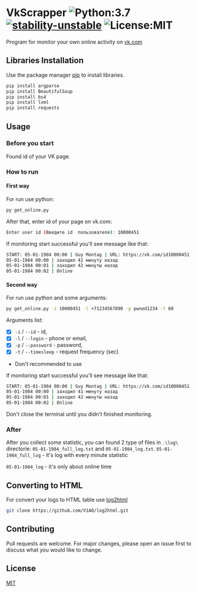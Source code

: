# VkScrapper ![Python:3.7](https://img.shields.io/badge/Python-3.7-yellow) [![stability-unstable](https://img.shields.io/badge/stability-unstable-yellow.svg)](https://github.com/emersion/stability-badges#unstable) ![License:MIT](https://img.shields.io/github/license/V1A0/VkScrapper)
 
 Program for monitor your own online activity on [vk.com](https://vk.com/)

## Libraries Installation

Use the package manager [pip](https://pip.pypa.io/en/stable/) to install libraries.

```python
pip install argparse
pip install BeautifulSoup
pip install bs4
pip install lxml
pip install requests
```

## Usage

### Before you start
Found id of your VK page.

### How to run
#### First way
For run use python:
```bash
py get_online.py
```
After that, enter id of your page on vk.com:
```bash
Enter user id (Введите id  пользователя): 10000451
```
If monitoring start successful you'll see message like that:
```bash
START: 05-01-1984 00:00 | Guy Montag | URL: https://vk.com/id10000451
05-01-1984 00:00 | заходил 41 минуту назад
05-01-1984 00:01 | заходил 42 минуты назад
05-01-1984 00:02 | Online
```
#### Second way
For run use python and some arguments:
```bash
py get_online.py -i 10000451 -l +71234567890 -p pwned1234 -t 60
```
Arguments list:
- [x] `-i` / `--id` - id,
- [x] `-l` / `--login` - phone or email,
- [x] `-p` / `--password` - password,
- [x] `-t` / `--timesleep` - request frequency (sec)
 - Don't recommended to use

If monitoring start successful you'll see message like that:
```bash
START: 05-01-1984 00:00 | Guy Montag | URL: https://vk.com/id10000451
05-01-1984 00:00 | заходил 41 минуту назад
05-01-1984 00:01 | заходил 42 минуты назад
05-01-1984 00:02 | Online
```
Don't close the terminal until you didn't finished monitoring.

### After
After you collect some statistic, you can found 2 type of files in `.\log\` directorie: `05-01-1984_full_log.txt` and `05-01-1984_log.txt`.
`05-01-1984_full_log` - it's log with every minute statistic

`05-01-1984_log` - it's only about online time

## Converting to HTML
For convert your logs to HTML table use [log2html](https://github.com/V1A0/log2html)
```bash
git clone https://github.com/V1A0/log2html.git
```

## Contributing
Pull requests are welcome. For major changes, please open an issue first to discuss what you would like to change.

## License
[MIT](https://choosealicense.com/licenses/mit/)
